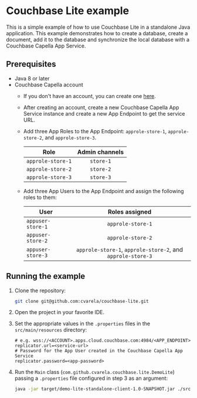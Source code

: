 # Couchbase Lite example

This is a simple example of how to use Couchbase Lite in a standalone Java application. This example demonstrates how to
create a database, create a document, add it to the database and synchronize the local database with a Couchbase Capella
App Service.

## Prerequisites

- Java 8 or later
- Couchbase Capella account
  - If you don't have an account, you can create one [here](https://cloud.couchbase.com/signup).
  - After creating an account, create a new Couchbase Capella App Service instance and create a new App Endpoint to get
    the service URL.
  - Add three App Roles to the App Endpoint: `approle-store-1`, `approle-store-2`, and `approle-store-3`.

    | Role                | Admin channels |
    |---------------------|:--------------:|
    | `approle-store-1`   |   `store-1`    |
    | `approle-store-2`   |   `store-2`    |
    | `approle-store-3`   |   `store-3`    |
  
  - Add three App Users to the App Endpoint and assign the following roles to them:
  
    | User               |                       Roles assigned                        |
    |--------------------|:-----------------------------------------------------------:|
    | `appuser-store-1`  |                      `approle-store-1`                      |
    | `appuser-store-2`  |                      `approle-store-2`                      |
    | `appuser-store-3`  | `approle-store-1`, `approle-store-2`, and `approle-store-3` |

## Running the example

1. Clone the repository:

    ```bash
    git clone git@github.com:cvarela/couchbase-lite.git
    ```
   
2. Open the project in your favorite IDE.
3. Set the appropriate values in the `.properties` files in the `src/main/resources` directory:

    ```properties
    # e.g. wss://<ACCOUNT>.apps.cloud.couchbase.com:4984/<APP_ENDPOINT>
    replicator.url=<service-url>
    # Password for the App User created in the Couchbase Capella App Service
    replicator.password=<app-password>
    ```

4. Run the `Main` class (`com.github.cvarela.couchbase.lite.DemoLite`) passing a `.properties` file configured in step 3
   as an argument:

    ```bash
    java -jar target/demo-lite-standalone-client-1.0-SNAPSHOT.jar ./src/main/resources/replicator_capella_store_1.properties

    ```
